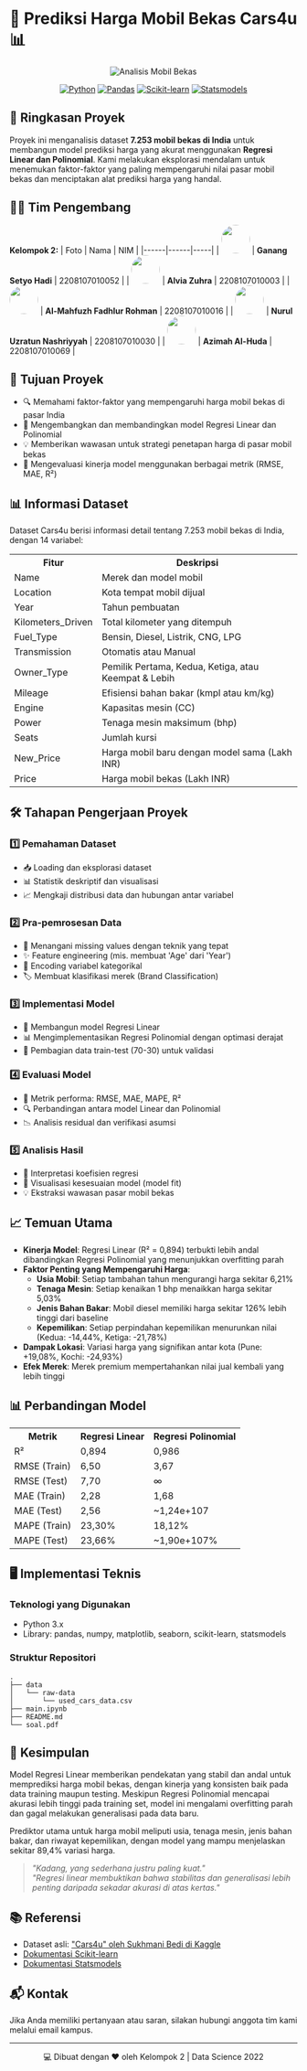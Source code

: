 # 🚗 Prediksi Harga Mobil Bekas Cars4u 📊

<div align="center">
  <img src="https://images.unsplash.com/photo-1549317661-bd32c8ce0db2?ixlib=rb-1.2.1&auto=format&fit=crop&w=1200&h=400&q=80" alt="Analisis Mobil Bekas">
  
  [![Python](https://img.shields.io/badge/Python-3.8+-blue.svg)](https://www.python.org/downloads/)
  [![Pandas](https://img.shields.io/badge/Pandas-1.3+-green.svg)](https://pandas.pydata.org/)
  [![Scikit-learn](https://img.shields.io/badge/Scikit--learn-1.0+-red.svg)](https://scikit-learn.org/)
  [![Statsmodels](https://img.shields.io/badge/Statsmodels-0.13+-purple.svg)](https://www.statsmodels.org/)
</div>

## 🌟 Ringkasan Proyek

Proyek ini menganalisis dataset **7.253 mobil bekas di India** untuk membangun model prediksi harga yang akurat menggunakan **Regresi Linear dan Polinomial**. Kami melakukan eksplorasi mendalam untuk menemukan faktor-faktor yang paling mempengaruhi nilai pasar mobil bekas dan menciptakan alat prediksi harga yang handal.

## 👨‍💻 Tim Pengembang

**Kelompok 2:**
| Foto | Nama | NIM |
|------|------|-----|
| <img src="https://ui-avatars.com/api/?name=Ganang+Setyo+Hadi&size=50&background=random" width="50" height="50" style="border-radius:50%"/> | **Ganang Setyo Hadi** | 2208107010052 |
| <img src="https://ui-avatars.com/api/?name=Alvia+Zuhra&size=50&background=random" width="50" height="50" style="border-radius:50%"/> | **Alvia Zuhra** | 2208107010003 |
| <img src="https://ui-avatars.com/api/?name=Al-Mahfuzh+Fadhlur+Rohman&size=50&background=random" width="50" height="50" style="border-radius:50%"/> | **Al-Mahfuzh Fadhlur Rohman** | 2208107010016 |
| <img src="https://ui-avatars.com/api/?name=Nurul+Uzratun+Nashriyyah&size=50&background=random" width="50" height="50" style="border-radius:50%"/> | **Nurul Uzratun Nashriyyah** | 2208107010030 |
| <img src="https://ui-avatars.com/api/?name=Azimah+Al-Huda&size=50&background=random" width="50" height="50" style="border-radius:50%"/> | **Azimah Al-Huda** | 2208107010069 |

## 🎯 Tujuan Proyek

- 🔍 Memahami faktor-faktor yang mempengaruhi harga mobil bekas di pasar India
- 🧮 Mengembangkan dan membandingkan model Regresi Linear dan Polinomial
- 💡 Memberikan wawasan untuk strategi penetapan harga di pasar mobil bekas
- 📏 Mengevaluasi kinerja model menggunakan berbagai metrik (RMSE, MAE, R²)

## 📊 Informasi Dataset

Dataset Cars4u berisi informasi detail tentang 7.253 mobil bekas di India, dengan 14 variabel:

<table align="center">
  <tr>
    <th>Fitur</th>
    <th>Deskripsi</th>
  </tr>
  <tr>
    <td>Name</td>
    <td>Merek dan model mobil</td>
  </tr>
  <tr>
    <td>Location</td>
    <td>Kota tempat mobil dijual</td>
  </tr>
  <tr>
    <td>Year</td>
    <td>Tahun pembuatan</td>
  </tr>
  <tr>
    <td>Kilometers_Driven</td>
    <td>Total kilometer yang ditempuh</td>
  </tr>
  <tr>
    <td>Fuel_Type</td>
    <td>Bensin, Diesel, Listrik, CNG, LPG</td>
  </tr>
  <tr>
    <td>Transmission</td>
    <td>Otomatis atau Manual</td>
  </tr>
  <tr>
    <td>Owner_Type</td>
    <td>Pemilik Pertama, Kedua, Ketiga, atau Keempat & Lebih</td>
  </tr>
  <tr>
    <td>Mileage</td>
    <td>Efisiensi bahan bakar (kmpl atau km/kg)</td>
  </tr>
  <tr>
    <td>Engine</td>
    <td>Kapasitas mesin (CC)</td>
  </tr>
  <tr>
    <td>Power</td>
    <td>Tenaga mesin maksimum (bhp)</td>
  </tr>
  <tr>
    <td>Seats</td>
    <td>Jumlah kursi</td>
  </tr>
  <tr>
    <td>New_Price</td>
    <td>Harga mobil baru dengan model sama (Lakh INR)</td>
  </tr>
  <tr>
    <td>Price</td>
    <td>Harga mobil bekas (Lakh INR)</td>
  </tr>
</table>

## 🛠️ Tahapan Pengerjaan Proyek

### 1️⃣ Pemahaman Dataset
- 📥 Loading dan eksplorasi dataset
- 📊 Statistik deskriptif dan visualisasi
- 📈 Mengkaji distribusi data dan hubungan antar variabel

### 2️⃣ Pra-pemrosesan Data
- 🧹 Menangani missing values dengan teknik yang tepat
- ✨ Feature engineering (mis. membuat 'Age' dari 'Year')
- 🔄 Encoding variabel kategorikal
- 🏷️ Membuat klasifikasi merek (Brand Classification)

### 3️⃣ Implementasi Model
- 📐 Membangun model Regresi Linear
- 📊 Mengimplementasikan Regresi Polinomial dengan optimasi derajat
- 🔪 Pembagian data train-test (70-30) untuk validasi

### 4️⃣ Evaluasi Model
- 📏 Metrik performa: RMSE, MAE, MAPE, R²
- 🔍 Perbandingan antara model Linear dan Polinomial
- 📉 Analisis residual dan verifikasi asumsi

### 5️⃣ Analisis Hasil
- 🧠 Interpretasi koefisien regresi
- 🎨 Visualisasi kesesuaian model (model fit)
- 💡 Ekstraksi wawasan pasar mobil bekas

## 📈 Temuan Utama

- **Kinerja Model**: Regresi Linear (R² = 0,894) terbukti lebih andal dibandingkan Regresi Polinomial yang menunjukkan overfitting parah
- **Faktor Penting yang Mempengaruhi Harga**:
  - **Usia Mobil**: Setiap tambahan tahun mengurangi harga sekitar 6,21%
  - **Tenaga Mesin**: Setiap kenaikan 1 bhp menaikkan harga sekitar 5,03%
  - **Jenis Bahan Bakar**: Mobil diesel memiliki harga sekitar 126% lebih tinggi dari baseline
  - **Kepemilikan**: Setiap perpindahan kepemilikan menurunkan nilai (Kedua: -14,44%, Ketiga: -21,78%)
- **Dampak Lokasi**: Variasi harga yang signifikan antar kota (Pune: +19,08%, Kochi: -24,93%)
- **Efek Merek**: Merek premium mempertahankan nilai jual kembali yang lebih tinggi

## 📊 Perbandingan Model

<table align="center">
  <tr>
    <th>Metrik</th>
    <th>Regresi Linear</th>
    <th>Regresi Polinomial</th>
  </tr>
  <tr>
    <td>R²</td>
    <td>0,894</td>
    <td>0,986</td>
  </tr>
  <tr>
    <td>RMSE (Train)</td>
    <td>6,50</td>
    <td>3,67</td>
  </tr>
  <tr>
    <td>RMSE (Test)</td>
    <td>7,70</td>
    <td>∞</td>
  </tr>
  <tr>
    <td>MAE (Train)</td>
    <td>2,28</td>
    <td>1,68</td>
  </tr>
  <tr>
    <td>MAE (Test)</td>
    <td>2,56</td>
    <td>~1,24e+107</td>
  </tr>
  <tr>
    <td>MAPE (Train)</td>
    <td>23,30%</td>
    <td>18,12%</td>
  </tr>
  <tr>
    <td>MAPE (Test)</td>
    <td>23,66%</td>
    <td>~1,90e+107%</td>
  </tr>
</table>

## 🖥️ Implementasi Teknis

### Teknologi yang Digunakan
- Python 3.x
- Library: pandas, numpy, matplotlib, seaborn, scikit-learn, statsmodels

### Struktur Repositori
```
.
├── data
│   └── raw-data
│       └── used_cars_data.csv
├── main.ipynb
├── README.md
└── soal.pdf
```
## 📝 Kesimpulan

Model Regresi Linear memberikan pendekatan yang stabil dan andal untuk memprediksi harga mobil bekas, dengan kinerja yang konsisten baik pada data training maupun testing. Meskipun Regresi Polinomial mencapai akurasi lebih tinggi pada training set, model ini mengalami overfitting parah dan gagal melakukan generalisasi pada data baru.

Prediktor utama untuk harga mobil meliputi usia, tenaga mesin, jenis bahan bakar, dan riwayat kepemilikan, dengan model yang mampu menjelaskan sekitar 89,4% variasi harga.

> *"Kadang, yang sederhana justru paling kuat."*  
> *"Regresi linear membuktikan bahwa stabilitas dan generalisasi lebih penting daripada sekadar akurasi di atas kertas."*

## 📚 Referensi

- Dataset asli: ["Cars4u" oleh Sukhmani Bedi di Kaggle](https://www.kaggle.com/datasets/sukhmanibedi/cars4u)
- [Dokumentasi Scikit-learn](https://scikit-learn.org/)
- [Dokumentasi Statsmodels](https://www.statsmodels.org/)

## 📬 Kontak

Jika Anda memiliki pertanyaan atau saran, silakan hubungi anggota tim kami melalui email kampus.

---

<div align="center">
  <p>💻 Dibuat dengan ❤️ oleh Kelompok 2 | Data Science 2022</p>
</div>